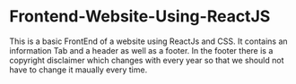 # Frontend-Website-Using-ReactJS
This is a basic FrontEnd of a website using ReactJs and CSS. It contains an information Tab and a header as well as a footer. In the footer there is a copyright disclaimer which changes with every year so that we should not have to change it maually every time.

